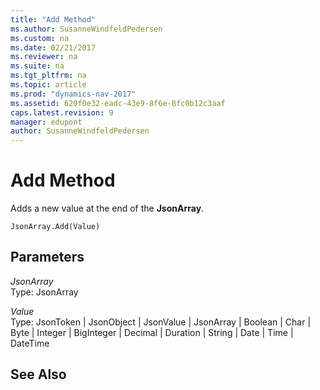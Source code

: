 ```yaml
---
title: "Add Method"
ms.author: SusanneWindfeldPedersen
ms.custom: na
ms.date: 02/21/2017
ms.reviewer: na
ms.suite: na
ms.tgt_pltfrm: na
ms.topic: article
ms.prod: "dynamics-nav-2017"
ms.assetid: 620f0e32-eadc-43e9-8f6e-8fc0b12c3aaf
caps.latest.revision: 9
manager: edupont
author: SusanneWindfeldPedersen
---
```


# Add Method
Adds a new value at the end of the **JsonArray**.

```
JsonArray.Add(Value)
```

## Parameters
*JsonArray*  
Type: JsonArray

*Value*  
Type: JsonToken | JsonObject | JsonValue | JsonArray | Boolean | Char | Byte | Integer | BigInteger | Decimal | Duration | String | Date | Time | DateTime

## See Also
